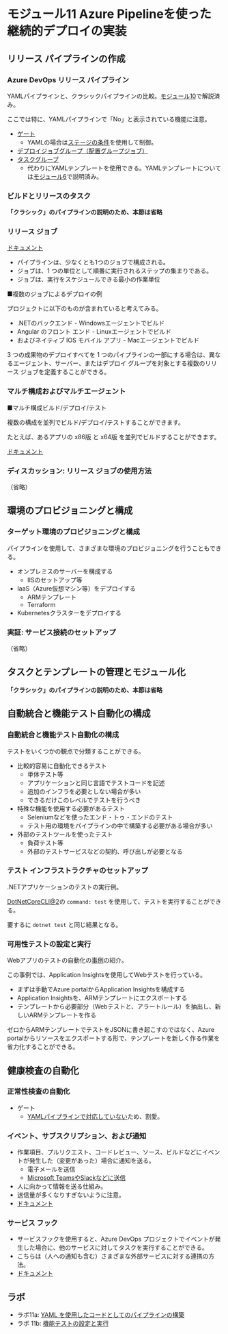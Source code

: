 # モジュール11 Azure Pipelineを使った継続的デプロイの実装


## リリース パイプラインの作成

### Azure DevOps リリース パイプライン

YAMLパイプラインと、クラシックパイプラインの比較。[モジュール10](mod10.md)で解説済み。

ここでは特に、YAMLパイプラインで「No」と表示されている機能に注意。
- [ゲート](https://docs.microsoft.com/ja-jp/azure/devops/pipelines/release/deploy-using-approvals?view=azure-devops#set-up-gates)
  - YAMLの場合は[ステージの条件](https://docs.microsoft.com/ja-jp/azure/devops/pipelines/process/conditions?view=azure-devops&tabs=yaml)を使用して制御。
- [デプロイジョブグループ（配置グループジョブ）](https://docs.microsoft.com/ja-jp/azure/devops/pipelines/process/deployment-group-phases?view=azure-devops&tabs=yaml)
- [タスクグループ](https://docs.microsoft.com/ja-jp/azure/devops/pipelines/library/task-groups?view=azure-devops)
  - 代わりにYAMLテンプレートを使用できる。YAMLテンプレートについては[モジュール6](mod06.md)で説明済み。

### ビルドとリリースのタスク

**「クラシック」のパイプラインの説明のため、本節は省略**

### リリース ジョブ

[ドキュメント](https://docs.microsoft.com/ja-jp/azure/devops/pipelines/process/phases?view=azure-devops&tabs=yaml)


- パイプラインは、少なくとも1つのジョブで構成される。
- ジョブは、1 つの単位として順番に実行されるステップの集まりである。
- ジョブは、実行をスケジュールできる最小の作業単位

■複数のジョブによるデプロイの例

プロジェクトに以下のものが含まれていると考えてみる。

- .NETのバックエンド - Windowsエージェントでビルド
- Angular のフロント エンド - Linuxエージェントでビルド
- およびネイティブ IOS モバイル アプリ - Macエージェントでビルド

3 つの成果物のデプロイすべてを 1 つのパイプラインの一部にする場合は、異なるエージェント、サーバー、またはデプロイ グループを対象とする複数のリリース ジョブを定義することができる。

### マルチ構成およびマルチエージェント

■マルチ構成ビルド/デプロイ/テスト

複数の構成を並列でビルド/デプロイ/テストすることができます。

たとえば、あるアプリの x86版 と x64版 を並列でビルドすることができます。

[ドキュメント](https://docs.microsoft.com/ja-jp/azure/devops/pipelines/process/phases?view=azure-devops&tabs=yaml#multi-job-configuration)

### ディスカッション: リリース ジョブの使用方法

（省略）

## 環境のプロビジョニングと構成

### ターゲット環境のプロビジョニングと構成

パイプラインを使用して、さまざまな環境のプロビジョニングを行うこともできる。

- オンプレミスのサーバーを構成する
  - IISのセットアップ等
- IaaS（Azure仮想マシン等）をデプロイする
  - ARMテンプレート
  - Terraform
- Kubernetesクラスターをデプロイする

### 実証: サービス接続のセットアップ

（省略）


## タスクとテンプレートの管理とモジュール化

**「クラシック」のパイプラインの説明のため、本節は省略**

## 自動統合と機能テスト自動化の構成

### 自動統合と機能テスト自動化の構成

テストをいくつかの観点で分類することができる。

- 比較的容易に自動化できるテスト
  - 単体テスト等
  - アプリケーションと同じ言語でテストコードを記述
  - 追加のインフラを必要としない場合が多い
  - できるだけこのレベルでテストを行うべき
- 特殊な機能を使用する必要があるテスト
  - Seleniumなどを使ったエンド・トゥ・エンドのテスト
  - テスト用の環境をパイプラインの中で構築する必要がある場合が多い
- 外部のテストツールを使ったテスト
  - 負荷テスト等
  - 外部のテストサービスなどの契約、呼び出しが必要となる

### テスト インフラストラクチャのセットアップ

.NETアプリケーションのテストの実行例。

[DotNetCoreCLI@2](https://docs.microsoft.com/ja-jp/azure/devops/pipelines/tasks/build/dotnet-core-cli?view=azure-devops)の `command: test` を使用して、テストを実行することができる。

要するに `dotnet test` と同じ結果となる。

### 可用性テストの設定と実行

Webアプリのテストの自動化の[事例](https://azure.microsoft.com/nl-nl/blog/creating-a-web-test-alert-programmatically-with-application-insights/)の紹介。

この事例では、Application Insightsを使用してWebテストを行っている。

- まずは手動でAzure portalからApplication Insightsを構成する
- Application Insightsを、ARMテンプレートにエクスポートする
- テンプレートから必要部分（Webテストと、アラートルール）を抽出し、新しいARMテンプレートを作る

ゼロからARMテンプレートでテストをJSONに書き起こすのではなく、Azure portalからリソースをエクスポートする形で、テンプレートを新しく作る作業を省力化することができる。


## 健康検査の自動化

### 正常性検査の自動化


- ゲート
  - [YAMLパイプラインで対応していない](https://docs.microsoft.com/ja-jp/azure/devops/pipelines/get-started/pipelines-get-started?view=azure-devops#feature-availability)ため、割愛。


### イベント、サブスクリプション、および通知

- 作業項目、プルリクエスト、コードレビュー、ソース、ビルドなどにイベントが発生した（変更があった）場合に通知を送る。
  - 電子メールを送信
  - [Microsoft TeamsやSlackなどに送信](https://docs.microsoft.com/ja-jp/azure/devops/notifications/integrate-third-party-services?view=azure-devops)
- 人に向かって情報を送る仕組み。
- 送信量が多くなりすぎないように注意。
- [ドキュメント](https://docs.microsoft.com/ja-jp/azure/devops/notifications/about-notifications?view=azure-devops)

### サービス フック

- サービスフックを使用すると、Azure DevOps プロジェクトでイベントが発生した場合に、他のサービスに対してタスクを実行することができる。
- こちらは（人への通知も含む）さまざまな外部サービスに対する連携の方法。
- [ドキュメント](https://docs.microsoft.com/ja-jp/azure/devops/service-hooks/overview?view=azure-devops)

## ラボ

- ラボ11a: [YAML を使用したコードとしてのパイプラインの構築](https://microsoftlearning.github.io/AZ-400JA-Designing-and-Implementing-Microsoft-DevOps-solutions/Instructions/Labs/AZ400_M11_Configuring_Pipelines_as_Code_with_YAML.html#%E6%BC%94%E7%BF%92-1-azure-devops-%E3%81%A7-yaml-%E3%82%92%E4%BD%BF%E7%94%A8%E3%81%97%E3%81%A6-cicd-%E3%83%91%E3%82%A4%E3%83%97%E3%83%A9%E3%82%A4%E3%83%B3%E3%82%92%E3%82%B3%E3%83%BC%E3%83%89%E3%81%A8%E3%81%97%E3%81%A6%E6%A7%8B%E6%88%90%E3%81%99%E3%82%8B)
- ラボ 11b: [機能テストの設定と実行](https://microsoftlearning.github.io/AZ-400JA-Designing-and-Implementing-Microsoft-DevOps-solutions/Instructions/Labs/AZ400_M11_Setting_Up_and_Running_Functional_Tests.html)


